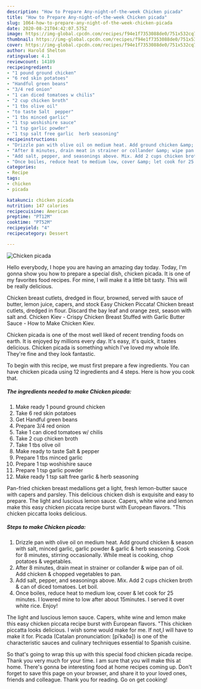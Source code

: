 ```yaml
---
description: "How to Prepare Any-night-of-the-week Chicken picada"
title: "How to Prepare Any-night-of-the-week Chicken picada"
slug: 1064-how-to-prepare-any-night-of-the-week-chicken-picada
date: 2020-08-21T04:42:07.575Z
image: https://img-global.cpcdn.com/recipes/f94e1f7353088de0/751x532cq70/chicken-picada-recipe-main-photo.jpg
thumbnail: https://img-global.cpcdn.com/recipes/f94e1f7353088de0/751x532cq70/chicken-picada-recipe-main-photo.jpg
cover: https://img-global.cpcdn.com/recipes/f94e1f7353088de0/751x532cq70/chicken-picada-recipe-main-photo.jpg
author: Harold Shelton
ratingvalue: 4.1
reviewcount: 14189
recipeingredient:
- "1 pound ground chicken"
- "6 red skin potatoes"
- "Handful green beans"
- "3/4 red onion"
- "1 can diced tomatoes w chilis"
- "2 cup chicken broth"
- "1 tbs olive oil"
- "to taste Salt  pepper"
- "1 tbs minced garlic"
- "1 tsp woshishire sauce"
- "1 tsp garlic powder"
- "1 tsp salt free garlic  herb seasoning"
recipeinstructions:
- "Drizzle pan with olive oil on medium heat. Add ground chicken &amp; season with salt, minced garlic, garlic powder &amp; garlic &amp; herb seasoning. Cook for 8 minutes, stirring occasionally. While meat is cooking, chop potatoes &amp; vegetables."
- "After 8 minutes, drain meat in strainer or collander &amp; wipe pan of oil. Add chicken &amp; chopped vegetables to pan."
- "Add salt, pepper, and seasonings above. Mix. Add 2 cups chicken broth &amp; can of diced tomatoes. Let boil."
- "Once boiles, reduce heat to medium low, cover &amp; let cook for 25 minutes. I lowered mine to low after about 15minutes. I served it over white rice. Enjoy!"
categories:
- Recipe
tags:
- chicken
- picada

katakunci: chicken picada 
nutrition: 147 calories
recipecuisine: American
preptime: "PT12M"
cooktime: "PT52M"
recipeyield: "4"
recipecategory: Dessert

---
```



![Chicken picada](https://img-global.cpcdn.com/recipes/f94e1f7353088de0/751x532cq70/chicken-picada-recipe-main-photo.jpg)

Hello everybody, I hope you are having an amazing day today. Today, I'm gonna show you how to prepare a special dish, chicken picada. It is one of my favorites food recipes. For mine, I will make it a little bit tasty. This will be really delicious.

Chicken breast cutlets, dredged in flour, browned, served with sauce of butter, lemon juice, capers, and stock Easy Chicken Piccata! Chicken breast cutlets, dredged in flour. Discard the bay leaf and orange zest, season with salt and. Chicken Kiev - Crispy Chicken Breast Stuffed with Garlic Butter Sauce - How to Make Chicken Kiev.

Chicken picada is one of the most well liked of recent trending foods on earth. It is enjoyed by millions every day. It's easy, it's quick, it tastes delicious. Chicken picada is something which I've loved my whole life. They're fine and they look fantastic.


To begin with this recipe, we must first prepare a few ingredients. You can have chicken picada using 12 ingredients and 4 steps. Here is how you cook that.

<!--inarticleads1-->

##### The ingredients needed to make Chicken picada:

1. Make ready 1 pound ground chicken
1. Take 6 red skin potatoes
1. Get Handful green beans
1. Prepare 3/4 red onion
1. Take 1 can diced tomatoes w/ chilis
1. Take 2 cup chicken broth
1. Take 1 tbs olive oil
1. Make ready to taste Salt &amp; pepper
1. Prepare 1 tbs minced garlic
1. Prepare 1 tsp woshishire sauce
1. Prepare 1 tsp garlic powder
1. Make ready 1 tsp salt free garlic &amp; herb seasoning


Pan-fried chicken breast medallions get a light, fresh lemon-butter sauce with capers and parsley. This delicious chicken dish is exquisite and easy to prepare. The light and luscious lemon sauce. Capers, white wine and lemon make this easy chicken piccata recipe burst with European flavors. &#34;This chicken piccatta looks delicious. 

<!--inarticleads2-->

##### Steps to make Chicken picada:

1. Drizzle pan with olive oil on medium heat. Add ground chicken &amp; season with salt, minced garlic, garlic powder &amp; garlic &amp; herb seasoning. Cook for 8 minutes, stirring occasionally. While meat is cooking, chop potatoes &amp; vegetables.
1. After 8 minutes, drain meat in strainer or collander &amp; wipe pan of oil. Add chicken &amp; chopped vegetables to pan.
1. Add salt, pepper, and seasonings above. Mix. Add 2 cups chicken broth &amp; can of diced tomatoes. Let boil.
1. Once boiles, reduce heat to medium low, cover &amp; let cook for 25 minutes. I lowered mine to low after about 15minutes. I served it over white rice. Enjoy!


The light and luscious lemon sauce. Capers, white wine and lemon make this easy chicken piccata recipe burst with European flavors. &#34;This chicken piccatta looks delicious. I wish some would make for me. If not,I will have to make it for. Picada (Catalan pronunciation: [piˈkaðə]) is one of the characteristic sauces and culinary techniques essential to Spanish cuisine. 

So that's going to wrap this up with this special food chicken picada recipe. Thank you very much for your time. I am sure that you will make this at home. There's gonna be interesting food at home recipes coming up. Don't forget to save this page on your browser, and share it to your loved ones, friends and colleague. Thank you for reading. Go on get cooking!
